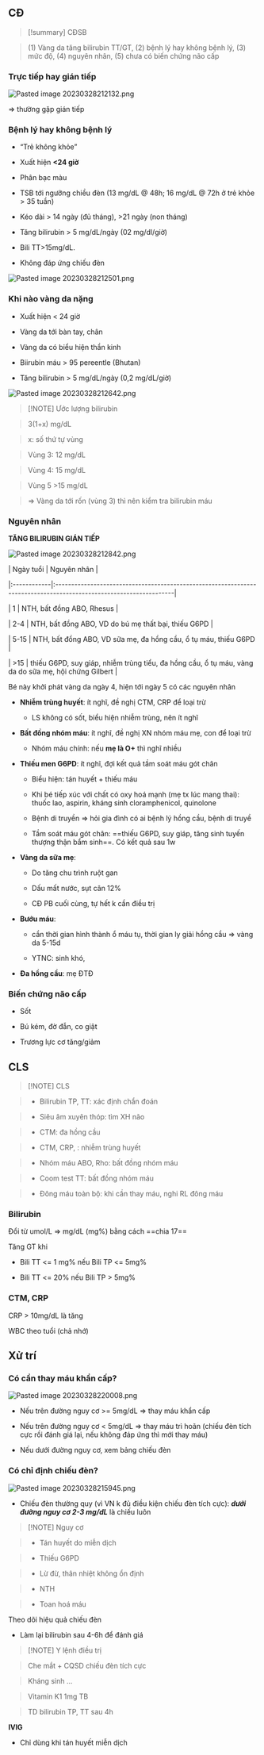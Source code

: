 ## CĐ  
  
> [!summary]  CĐSB  
> (1) Vàng da tăng bilirubin TT/GT, (2) bệnh lý hay không bệnh lý, (3) mức độ, (4) nguyên nhân, (5) chưa có biến chứng não cấp  
  
### Trực tiếp hay gián tiếp  
![Pasted image 20230328212132.png](../../../../../200%20Files/image/Pasted%20image%2020230328212132.png)  
=> thường gặp gián tiếp  
  
### Bệnh lý hay không bệnh lý  
- “Trẻ không khỏe”  
- Xuất hiện **<24 giờ**  
- Phân bạc màu  
- TSB tới ngưỡng chiều đèn (13 mg/dL @ 48h; 16 mg/dL @ 72h ở trẻ khỏe > 35 tuần)  
- Kéo dài > 14 ngày (đủ tháng), >21 ngày (non tháng)  
- Tăng bilirubin > 5 mg/dL/ngày (02 mg/dl/giờ)  
- Bili TT>15mg/dL.  
- Không đáp ứng chiếu đèn  
![Pasted image 20230328212501.png](../../../../../200%20Files/image/Pasted%20image%2020230328212501.png)  
  
### Khi nào vàng da nặng  
- Xuất hiện < 24 giờ  
- Vàng da tới bàn tay, chân  
- Vàng da có biểu hiện thần kinh  
- Biirubin máu > 95 pereentle (Bhutan)  
- Tăng bilirubin > 5 mg/dL/ngày (0,2 mg/dL/giờ)  
  
![Pasted image 20230328212642.png](../../../../../200%20Files/image/Pasted%20image%2020230328212642.png)   
  
> [!NOTE] Ước lượng bilirubin  
> 3(1+x) mg/dL  
> x: số thứ tự vùng  
> Vùng 3: 12 mg/dL  
> Vùng 4: 15 mg/dL  
> Vùng 5 >15 mg/dL  
> => Vàng da tới rốn (vùng 3) thì nên kiểm tra bilirubin máu  
  
### Nguyên nhân  
**TĂNG BILIRUBIN GIÁN TIẾP**  
![Pasted image 20230328212842.png](../../../../../200%20Files/image/Pasted%20image%2020230328212842.png)  
  
| Ngày tuổi | Nguyên nhân                                                                                                        |  
|:------------|:-------------------------------------------------------------------------------------------------------------------|  
|           1 | NTH, bất đồng ABO, Rhesus                                                                                        |  
|         2-4 | NTH, bất đồng ABO, VD do bú mẹ thất bại, thiếu G6PD                                                         |  
|        5-15 | NTH, bất đồng ABO, VD sữa mẹ, đa hồng cầu, ổ tụ máu, thiếu G6PD                                          |  
| &gt;15      | thiếu G6PD, suy giáp, nhiễm trùng tiểu, đa hồng cầu, ổ tụ máu, vàng da do sữa mẹ, hội chứng Gilbert |    
Bé này khởi phát vàng da ngày 4, hiện tới ngày 5 có các nguyên nhân  
- **Nhiễm trùng huyết**: ít nghĩ, đề nghị CTM, CRP để loại trừ  
	- LS không có sốt, biểu hiện nhiễm trùng, nên ít nghĩ  
- **Bất đồng nhóm máu**: ít nghĩ, đề nghị XN nhóm máu mẹ, con để loại trừ  
	- Nhóm máu chính: nếu **mẹ là O+** thì nghĩ nhiều  
- **Thiếu men G6PD**: ít nghĩ, đợi kết quả tầm soát máu gót chân  
	- Biểu hiện: tán huyết + thiếu máu  
	- Khi bé tiếp xúc với chất có oxy hoá mạnh (mẹ tx lúc mang thai): thuốc lao, aspirin, kháng sinh cloramphenicol, quinolone  
	- Bệnh di truyền => hỏi gia đình có ai bệnh lý hồng cầu, bệnh di truyề  
	- Tầm soát máu gót chân: ==thiếu G6PD, suy giáp, tăng sinh tuyến thượng thận bẩm sinh==. Có kết quả sau 1w  
- **Vàng da sữa mẹ**:  
	- Do tăng chu trình ruột gan  
	- Dấu mất nước, sụt cân 12%  
	- CĐ PB cuối cùng, tự hết k cần điều trị  
- **Bướu máu**:  
	- cần thời gian hình thành ổ máu tụ, thời gian ly giải hồng cầu => vàng da 5-15d  
	- YTNC: sinh khó,   
- **Đa hồng cầu**: mẹ ĐTĐ  
  
### Biến chứng não cấp  
- Sốt  
- Bú kém, đờ đẫn, co giật  
- Trương lực cơ tăng/giảm  
  
## CLS  
  
> [!NOTE] CLS  
> - Bilirubin TP, TT: xác định chẩn đoán  
> - Siêu âm xuyên thóp: tìm XH não  
> - CTM: đa hồng cầu  
> - CTM, CRP, : nhiễm trùng huyết  
> - Nhóm máu ABO, Rho: bất đồng nhóm máu  
> - Coom test TT: bất đồng nhóm máu  
> - Đông máu toàn bộ: khi cần thay máu, nghi RL đông máu  
  
### Bilirubin  
Đổi từ umol/L => mg/dL (mg%) bằng cách ==chia 17==  
Tăng GT khi  
- Bili TT <= 1 mg% nếu Bili TP <= 5mg%  
- Bili TT <= 20% nếu Bili TP > 5mg%  
  
### CTM, CRP  
CRP > 10mg/dL là tăng  
WBC theo tuổi (chả nhớ)  
  
  
## Xử trí  
### Có cần thay máu khẩn cấp?  
![Pasted image 20230328220008.png](../../../../../200%20Files/image/Pasted%20image%2020230328220008.png)  
  
- Nếu trên đường nguy cơ >= 5mg/dL => thay máu khẩn cấp  
- Nếu trên đường nguy cơ < 5mg/dL => thay máu trì hoãn (chiếu đèn tích cực rồi đánh giá lại, nếu không đáp ứng thì mới thay máu)  
- Nếu dưới đường nguy cơ, xem bảng chiếu đèn  
  
  
### Có chỉ định chiếu đèn?  
![Pasted image 20230328215945.png](../../../../../200%20Files/image/Pasted%20image%2020230328215945.png)  
  
- Chiếu đèn thường quy (vì VN k đủ điều kiện chiếu đèn tích cực): ***dưới đường nguy cơ 2-3 mg/dL*** là chiếu luôn  
  
  
> [!NOTE] Nguy cơ  
> - Tán huyết do miễn dịch  
> - Thiếu G6PD  
> - Lừ đừ, thân nhiệt không ổn định  
> - NTH  
> - Toan hoá máu  
  
Theo dõi hiệu quả chiếu đèn  
- Làm lại bilirubin sau 4-6h để đánh giá  
  
  
> [!NOTE] Y lệnh điều trị  
> Che mắt + CQSD chiếu đèn tích cực  
> Kháng sinh ...  
> Vitamin K1 1mg TB  
> TD bilirubin TP, TT sau 4h  
  
**IVIG**  
- Chỉ dùng khi tán huyết miễn dịch